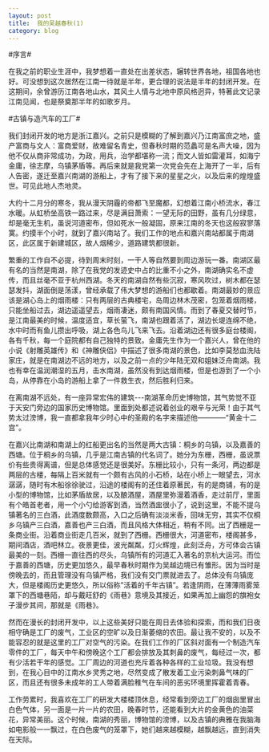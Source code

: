 ```yaml
---
layout: post
title:  我的吴越春秋(1)
category: blog
---
```


#序言#

在我之前的职业生涯中，我梦想着一直处在出差状态，辗转世界各地，祖国各地也好。可没想到这次居然在江南一待就是半年，更合理的说法是半年的封闭开发。在这期间，余曾游历江南各地山水，其风土人情与北地中原风格迥异，特著此文记录江南见闻，也是祭奠那半年的如歌岁月。

#古镇与造汽车的工厂#

我们封闭开发的地方是浙江嘉兴。之前只是模糊的了解到嘉兴乃江南富庶之地，盛产富商与文人：富商爱财，故难留名青史，但春秋时期的范蠡可是名声大噪，因为他不仅从商非常成功，为政，用兵，治学都堪称一流；而文人皆如雷灌耳，如海宁金庸，徐志摩，乌镇茅盾等。再后来就是我党第一次党会先在上海开了一半，后有人告密，遂迁至嘉兴南湖的游船上，才有了接下来的星星之火，以及后来的煌煌盛世。可见此地人杰地灵。

大约十二月分的寒冬，我从漫天阴霾的帝都飞至魔都，幻想着江南小桥流水，春江水暖。从虹桥坐高铁一路过来，尽是满目萧索：一望无际的田野，虽有几分绿意，却是毫无生机，虽说河道密布，但如死水一般凝固，原来江南的冬天也这般寂寥落寞。约摸半个小时，就到了嘉兴南站了。我们工作的地点和嘉兴南站都属于南湖区，此区属于新建城区，故人烟稀少，道路建筑都很新。

繁重的工作自不必提，待到周末时刻，一干人等自然要到周边游玩一番。南湖区最有名的当然是南湖，除了在我党的发迹史中占的比重不小之外，南湖确实名不虚传，而且丝毫不亚于杭州西湖。冬天的南湖自然有些沉寂，寒风吹过，树木都在瑟瑟发抖，湖面倒是荡漾，曾经承载了伟大梦想的游船们也都歇着。南湖最妙的景应该是湖心岛上的烟雨楼：只有两层的古典楼宅，岛周边林木茂密，包笼着烟雨楼，只能坐船过去，湖边遥遥望去，烟雨凄迷，颇有南国风情。而到了春夏交替时节，是江南最美的时候，温度适宜，草长萤飞，南湖也跟着活了，湖边长堤连绵不绝，水中时而有鱼儿攒出呼吸，湖上各色鸟儿飞来飞去。沿着湖边还有很多庭台楼阁，各有千秋，每一个庭院都有自己独特的景致。金庸先生作为一个嘉兴人，曾在他的小说《射雕英雄传》和《神雕侠侣》中描述了很多南湖的景色，比如李莫愁血洗陆家庄，就是在南湖边不远的地方，以及之前一点的少年陆无双和姐妹泛舟南湖。我也有幸在温润潮湿的五月，击水南湖，虽然没有到达烟雨楼，但是也游到了一个小岛，从停靠在小岛的游船上拿了一件救生衣，然后胜利归来。

在离南湖不远处，有一座异常宏伟的建筑---南湖革命历史博物馆，其气势觉不亚于天安门旁边的国家历史博物馆。里面到处都述说着创业的艰辛与光荣！由于其气势太过滂博，我一直都拿我年少时心中的圣殿的名字来描述他————“黄金十二宫”。

在嘉兴比南湖和南湖上的红船更出名的当然是两大古镇：桐乡的乌镇，以及嘉善的西塘。位于桐乡的乌镇，几乎是江南古镇的代名词了。她分为东栅，西栅，虽说票价有些贵得离谱，但是总体感觉还是很美好。东栅比较小，只有一条河，两边都是两层的古楼，每隔上百米就有一个颇有古风的小石桥，站在小桥上一眼望去，河水潺潺，随时有木船徐徐驶过，沿途的楼阁有的还住着原著民，有的是商铺，有的是小型的博物馆，比如茅盾故居，以及酿酒屋，酒屋里弥漫着酒香，走过前厅，里面有个皓首老者，用一个小勺给游客到酒，当然酒盅很小了，说到这里，不能不提乌镇著名的三白酒，此酒度数颇高，入口之后确有淡淡米香，回味无穷，其实不仅桐乡乌镇产三白酒，嘉善也产三白酒，而且风格大体相近，稍有不同。出了西栅是一条商业街。沿着商业街走几百米，就到了西栅。西栅很大，河道密布，楼阁甚多，期间酒店，酒吧林立。夜景更佳，波光粼粼，灯火辉煌，此刻泛舟，方可体会古镇最美的一刻。西栅一直往西的尽头，乌镇所有的河道汇入著名的京杭大运河。而位于嘉善的西塘，历史更加悠久，最早春秋时期作为吴越边境已有雏形。因为当时是傍晚去的，而且管理没有乌镇严格，我们没有交门票就进去了。总体没有乌镇庞大，但是楼阁历史更悠久，所以俗称”活着的千年古镇”。若逢阴雨，在薄薄雨雾笼罩下的西塘巷陌，却与戴旺舒的《雨巷》意境及其接近，如果再加上幽怨的旗袍女子漫步其间，那就是《雨巷》。

然而在漫长的封闭开发中，以上这些美好只能在周日去体验和探索，而和我们日夜相守确是工厂的废气，工业区的空旷以及日渐萎缩的农田。最让我不安的，以及不能容忍的就是这里的工厂对空气的污染。在我们工作的厂区斜对面有一个制造汽车零件的工厂，每天中午和傍晚这个工厂都会排放及其刺鼻的废气，每经过一次，都有少活若干年的感觉。工厂周边的河道也充斥着各种各样的工业垃圾。我没有想到，在我心目中的江南水乡灵秀之地，尽然变成了散发着工业污染刺鼻气味的厂区，而且还有很多未成年的工人带着满脸稚气在车间的恶劣环境里挥霍着青春。

工作劳累时，我喜欢在工厂的研发大楼楼顶休息，经常看到旁边工厂的烟囱里冒出白色气体，另一面是一片一片的农田，晚春时节，还能看到大片的金黄色的油菜花，异常美丽。这个时候，南湖的秀丽，博物馆的滂博，以及古镇的典雅在我脑海如电影般一一飘过，在白色废气的笼罩下，她们越来越模糊，越飘越远，直到消失在天际。
